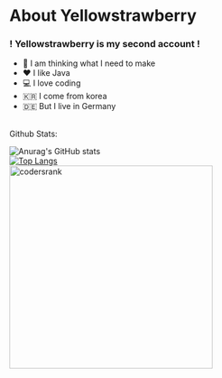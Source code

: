# About Yellowstrawberry
### ! Yellowstrawberry is my second account !


- 🤔 I am thinking what I need to make
- ❤️ I like Java
- 💻 I love coding
- 🇰🇷 I come from korea
- 🇩🇪 But I live in Germany

<br/>
Github Stats: <br/>

![Anurag's GitHub stats](https://github-readme-stats-ruby-one.vercel.app/api?username=Yellowstrawberrys&show_icons=true&bg_color=30,fffb00,77ff00,00ffa6)  &nbsp;&nbsp;&nbsp;&nbsp;&nbsp;<br/>  [![Top Langs](https://github-readme-stats-ruby-one.vercel.app/api/top-langs/?username=Yellowstrawberrys&layout=compact)](https://github.com/anuraghazra/github-readme-stats) &nbsp;&nbsp;&nbsp;&nbsp;&nbsp;<br/>
<img src="https://cr-ss-service.azurewebsites.net/api/ScreenShot?widget=summary&username=yellowstrawberrys" alt="codersrank" width="360"/>

